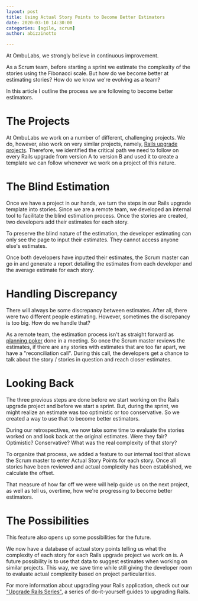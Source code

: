 ```yaml
---
layout: post
title: Using Actual Story Points to Become Better Estimators
date: 2020-03-10 14:30:00
categories: [agile, scrum]
author: abizzinotto

---
```


At OmbuLabs, we strongly believe in continuous improvement. 

As a Scrum team, before starting a sprint we estimate the complexity of the stories using the Fibonacci scale. But how do we become better at estimating stories? How do we know we're evolving as a team?

In this article I outline the process we are following to become better estimators.

<!--More-->

# The Projects

At OmbuLabs we work on a number of different, challenging projects. We do, however, also work on very similar projects, namely, [Rails upgrade projects](https://fastruby.io). Therefore, we identified the critical path we need to follow on every Rails upgrade from version A to version B and used it to create a template we can follow whenever we work on a project of this nature.

# The Blind Estimation

Once we have a project in our hands, we turn the steps in our Rails upgrade template into stories. Since we are a remote team, we developed an internal tool to facilitate the blind estimation process. Once the stories are created, two developers add their estimates for each story. 

To preserve the blind nature of the estimation, the developer estimating can only see the page to input their estimates. They cannot access anyone else's estimates.

Once both developers have inputted their estimates, the Scrum master can go in and generate a report detailing the estimates from each developer and the average estimate for each story.

# Handling Discrepancy

There will always be some discrepancy between estimates. After all, there were two different people estimating. However, sometimes the discrepancy is too big. How do we handle that?

As a remote team, the estimation process isn't as straight forward as [planning poker](https://www.agilealliance.org/glossary/poker/) done in a meeting. So once the Scrum master reviews the estimates, if there are any stories with estimates that are too far apart, we have a "reconciliation call". During this call, the developers get a chance to talk about the story / stories in question and reach closer estimates.


# Looking Back

The three previous steps are done before we start working on the Rails upgrade project and before we start a sprint. But, during the sprint, we might realize an estimate was too optimistic or too conservative. So we created a way to use that to become better estimators.

During our retrospectives, we now take some time to evaluate the stories worked on and look back at the original estimates. Were they fair? Optimistic? Conservative? What was the real complexity of that story?

To organize that process, we added a feature to our internal tool that allows the Scrum master to enter Actual Story Points for each story. Once all stories have been reviewed and actual complexity has been established, we calculate the offset.

That measure of how far off we were will help guide us on the next project, as well as tell us, overtime, how we're progressing to become better estimators.

# The Possibilities

This feature also opens up some possibilities for the future.

We now have a database of actual story points telling us what the complexity of each story for each Rails upgrade project we work on is. A future possibility is to use that data to suggest estimates when working on similar projects. This way, we save time while still giving the developer room to evaluate actual complexity based on project particularities.

For more information about upgrading your Rails application, check out our ["Upgrade Rails Series"](https://www.ombulabs.com/blog/rails/upgrades/case-study/upgrading-a-monolith.html), a series of do-it-yourself guides to upgrading Rails.
